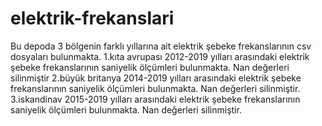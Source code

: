 # elektrik-frekanslari
Bu depoda 3 bölgenin farklı yıllarına ait elektrik şebeke frekanslarının csv dosyaları bulunmakta.
1.kıta avrupası 2012-2019 yılları arasındaki elektrik şebeke frekanslarının saniyelik ölçümleri bulunmakta. Nan değerleri silinmiştir
2.büyük britanya 2014-2019 yılları arasındaki elektrik şebeke frekanslarının saniyelik ölçümleri bulunmakta. Nan değerleri silinmiştir.
3.iskandinav 2015-2019 yılları arasındaki elektrik şebeke frekanslarının saniyelik ölçümleri bulunmakta. Nan değerleri silinmiştir.
